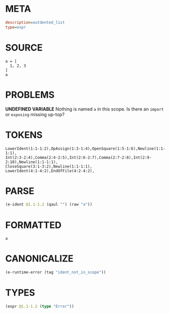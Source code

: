 # META
~~~ini
description=outdented_list
type=expr
~~~
# SOURCE
~~~roc
a = [
  1, 2, 3
]
a
~~~
# PROBLEMS
**UNDEFINED VARIABLE**
Nothing is named `a` in this scope.
Is there an `import` or `exposing` missing up-top?

# TOKENS
~~~zig
LowerIdent(1:1-1:2),OpAssign(1:3-1:4),OpenSquare(1:5-1:6),Newline(1:1-1:1),
Int(2:3-2:4),Comma(2:4-2:5),Int(2:6-2:7),Comma(2:7-2:8),Int(2:9-2:10),Newline(1:1-1:1),
CloseSquare(3:1-3:2),Newline(1:1-1:1),
LowerIdent(4:1-4:2),EndOfFile(4:2-4:2),
~~~
# PARSE
~~~clojure
(e-ident @1.1-1.2 (qaul "") (raw "a"))
~~~
# FORMATTED
~~~roc
a
~~~
# CANONICALIZE
~~~clojure
(e-runtime-error (tag "ident_not_in_scope"))
~~~
# TYPES
~~~clojure
(expr @1.1-1.2 (type "Error"))
~~~
